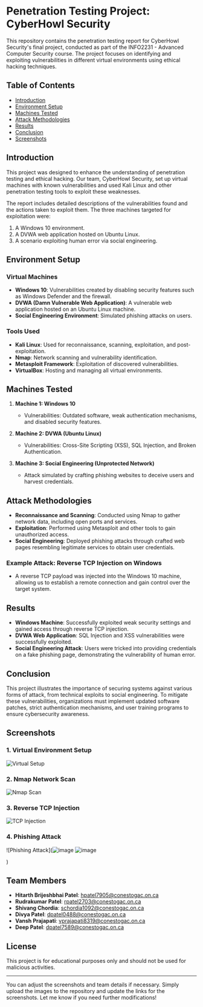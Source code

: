 # Penetration Testing Project: CyberHowl Security

This repository contains the penetration testing report for CyberHowl Security's final project, conducted as part of the INFO2231 - Advanced Computer Security course. The project focuses on identifying and exploiting vulnerabilities in different virtual environments using ethical hacking techniques.

## Table of Contents
- [Introduction](#introduction)
- [Environment Setup](#environment-setup)
- [Machines Tested](#machines-tested)
- [Attack Methodologies](#attack-methodologies)
- [Results](#results)
- [Conclusion](#conclusion)
- [Screenshots](#screenshots)

## Introduction
This project was designed to enhance the understanding of penetration testing and ethical hacking. Our team, CyberHowl Security, set up virtual machines with known vulnerabilities and used Kali Linux and other penetration testing tools to exploit these weaknesses.

The report includes detailed descriptions of the vulnerabilities found and the actions taken to exploit them. The three machines targeted for exploitation were:
1. A Windows 10 environment.
2. A DVWA web application hosted on Ubuntu Linux.
3. A scenario exploiting human error via social engineering.

## Environment Setup

### Virtual Machines
- **Windows 10**: Vulnerabilities created by disabling security features such as Windows Defender and the firewall.
- **DVWA (Damn Vulnerable Web Application)**: A vulnerable web application hosted on an Ubuntu Linux machine.
- **Social Engineering Environment**: Simulated phishing attacks on users.

### Tools Used
- **Kali Linux**: Used for reconnaissance, scanning, exploitation, and post-exploitation.
- **Nmap**: Network scanning and vulnerability identification.
- **Metasploit Framework**: Exploitation of discovered vulnerabilities.
- **VirtualBox**: Hosting and managing all virtual environments.

## Machines Tested

1. **Machine 1: Windows 10**
   - Vulnerabilities: Outdated software, weak authentication mechanisms, and disabled security features.
   
2. **Machine 2: DVWA (Ubuntu Linux)**
   - Vulnerabilities: Cross-Site Scripting (XSS), SQL Injection, and Broken Authentication.

3. **Machine 3: Social Engineering (Unprotected Network)**
   - Attack simulated by crafting phishing websites to deceive users and harvest credentials.

## Attack Methodologies

- **Reconnaissance and Scanning**: Conducted using Nmap to gather network data, including open ports and services.
- **Exploitation**: Performed using Metasploit and other tools to gain unauthorized access.
- **Social Engineering**: Deployed phishing attacks through crafted web pages resembling legitimate services to obtain user credentials.

### Example Attack: Reverse TCP Injection on Windows
- A reverse TCP payload was injected into the Windows 10 machine, allowing us to establish a remote connection and gain control over the target system.

## Results

- **Windows Machine**: Successfully exploited weak security settings and gained access through reverse TCP injection.
- **DVWA Web Application**: SQL Injection and XSS vulnerabilities were successfully exploited.
- **Social Engineering Attack**: Users were tricked into providing credentials on a fake phishing page, demonstrating the vulnerability of human error.

## Conclusion
This project illustrates the importance of securing systems against various forms of attack, from technical exploits to social engineering. To mitigate these vulnerabilities, organizations must implement updated software patches, strict authentication mechanisms, and user training programs to ensure cybersecurity awareness.

## Screenshots

### 1. Virtual Environment Setup
![Virtual Setup](![image](https://github.com/user-attachments/assets/89245ce3-1faf-485f-9c2f-ac9055fe17e0)
)

### 2. Nmap Network Scan
![Nmap Scan](![image](https://github.com/user-attachments/assets/e82c4fb0-f0b0-4dbe-b9f6-f4990fbd851e)
)

### 3. Reverse TCP Injection
![TCP Injection](![image](https://github.com/user-attachments/assets/924d4b1a-9e8c-46e0-8006-0e00ff376cda)
)

### 4. Phishing Attack
![Phishing Attack](![image](https://github.com/user-attachments/assets/5f73b587-f1c6-41ac-bdd3-d84d66358ac1)
![image](https://github.com/user-attachments/assets/422392d4-75c5-42fd-a08e-07050ef47083)

)

## Team Members
- **Hitarth Brijeshbhai Patel**: hpatel7905@conestogac.on.ca
- **Rudrakumar Patel**: rpatel2703@conestogac.on.ca
- **Shivang Chordia**: schordia1092@conestogac.on.ca
- **Divya Patel**: dpatel0488@conestogac.on.ca
- **Vansh Prajapati**: vprajapati8319@conestogac.on.ca
- **Deep Patel**: dpatel7589@conestogac.on.ca

## License
This project is for educational purposes only and should not be used for malicious activities.

---

You can adjust the screenshots and team details if necessary. Simply upload the images to the repository and update the links for the screenshots. Let me know if you need further modifications!
